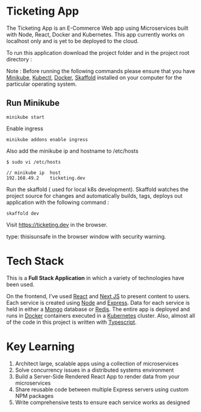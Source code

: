 # Ticketing App

The Ticketing App is an E-Commerce Web app using Microservices built with Node, React, Docker and Kubernetes. This app currently works on localhost only and is yet to be deployed to the cloud.

To run this application download the project folder and in the project root directory :  <br> 

Note : Before running the following commands please ensure that you have [Minikube](https://minikube.sigs.k8s.io/docs/start/), [Kubectl](https://kubernetes.io/docs/tasks/tools/install-kubectl/), [Docker](https://docs.docker.com/engine/install/), [Skaffold](https://skaffold.dev/docs/install/) installed on your computer for the particular operating system.

## Run Minikube

```
minikube start
```
Enable ingress 

```
minikube addons enable ingress
```

Also add the minikube ip and hostname to /etc/hosts

```
$ sudo vi /etc/hosts

// minikube ip  host
192.168.49.2    ticketing.dev

```
Run the skaffold ( used for local k8s development). Skaffold watches the project source for changes and automatically builds, tags, deploys out application with the following command : 

```
skaffold dev
```

Visit https://ticketing.dev in the browser.

type: thisisunsafe in the browser window with security warning.


# Tech Stack 

This is a **Full Stack Application** in which a variety of technologies have been used. 

On the frontend, I've used [React](https://reactjs.org/) and [Next JS](https://nextjs.org/) to present content to users. Each service is created using [Node](https://nodejs.org/en/) and [Express](https://expressjs.com/). Data for each service is held in either a [Mongo](https://www.mongodb.com/) database or [Redis](https://redis.io/). The entire app is deployed and runs in [Docker](https://www.docker.com/) containers executed in a [Kubernetes](https://kubernetes.io/) cluster. Also, almost all of the code in this project is written with [Typescript](https://www.typescriptlang.org/).

# Key Learning

1. Architect large, scalable apps using a collection of microservices
2. Solve concurrency issues in a distributed systems environment
3. Build a Server-Side Rendered React App to render data from your microservices
4. Share reusable code between multiple Express servers using custom NPM packages
5. Write comprehensive tests to ensure each service works as designed




